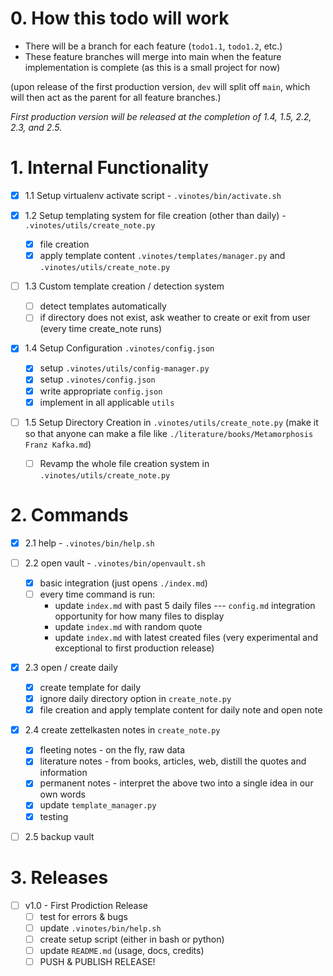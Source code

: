 # 0. How this todo will work

- There will be a branch for each feature (`todo1.1`, `todo1.2`, etc.)
- These feature branches will merge into main when the feature implementation is complete (as this is a small project for now)

(upon release of the first production version, `dev` will split off `main`, which will then act as the parent for all feature branches.)

_First production version will be released at the completion of 1.4, 1.5, 2.2, 2.3, and 2.5._

# 1. Internal Functionality
- [x] 1.1 Setup virtualenv activate script - `.vinotes/bin/activate.sh`

- [x] 1.2 Setup templating system for file creation (other than daily) - `.vinotes/utils/create_note.py`
  - [x] file creation
  - [x] apply template content `.vinotes/templates/manager.py` and `.vinotes/utils/create_note.py`

- [ ] 1.3 Custom template creation / detection system
  - [ ] detect templates automatically
  - [ ] if directory does not exist, ask weather to create or exit from user (every time create_note runs)

- [x] 1.4 Setup Configuration `.vinotes/config.json`
  - [x] setup `.vinotes/utils/config-manager.py`
  - [x] setup `.vinotes/config.json`
  - [x] write appropriate `config.json`
  - [x] implement in all applicable `utils`

- [ ] 1.5 Setup Directory Creation in `.vinotes/utils/create_note.py` (make it so that anyone can make a file like `./literature/books/Metamorphosis Franz Kafka.md`)
  - [ ] Revamp the whole file creation system in `.vinotes/utils/create_note.py`

# 2. Commands
- [x] 2.1 help - `.vinotes/bin/help.sh`

- [ ] 2.2 open vault - `.vinotes/bin/openvault.sh`
  - [x] basic integration (just opens `./index.md`)
  - [ ] every time command is run: 
    - update `index.md` with past 5 daily files --- `config.md` integration opportunity for how many files to display
    - update `index.md` with random quote
    - update `index.md` with latest created files (very experimental and exceptional to first production release)

- [x] 2.3 open / create daily
  - [x] create template for daily
  - [x] ignore daily directory option in `create_note.py`
  - [x] file creation and apply template content for daily note and open note

- [x] 2.4 create zettelkasten notes in `create_note.py`
  - [x] fleeting notes - on the fly, raw data
  - [x] literature notes - from books, articles, web, distill the quotes and information 
  - [x] permanent notes - interpret the above two into a single idea in our own words
  - [x] update `template_manager.py`
  - [x] testing

- [ ] 2.5 backup vault 

# 3. Releases
- [ ] v1.0 - First Prodiction Release
  - [ ] test for errors & bugs
  - [ ] update `.vinotes/bin/help.sh`
  - [ ] create setup script (either in bash or python)
  - [ ] update `README.md` (usage, docs, credits)
  - [ ] PUSH & PUBLISH RELEASE!
